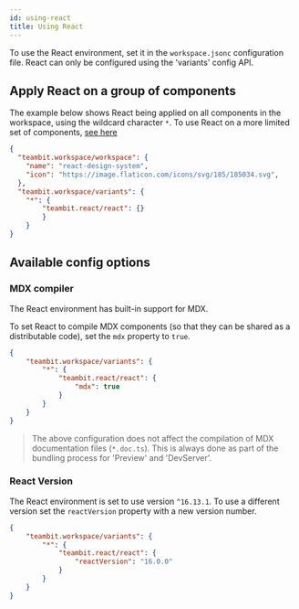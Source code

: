 ```yaml
---
id: using-react
title: Using React
---
```


To use the React environment, set it in the `workspace.jsonc` configuration file. React can only be configured using the 'variants' config API.

## Apply React on a group of components
The example below shows React being applied on all components in the workspace, using the wildcard character `*`. To use React on a more limited set of components, [see here](/docs/workspace/cascading-rules)

```json
{
  "teambit.workspace/workspace": {
    "name": "react-design-system",
    "icon": "https://image.flaticon.com/icons/svg/185/185034.svg",
  },
  "teambit.workspace/variants": {
    "*": {
        "teambit.react/react": {}
        }
    }
}
```
## Available config options
### MDX compiler
The React environment has built-in support for MDX. 

To set React to compile MDX components (so that they can be shared as a distributable code), set the `mdx` property to `true`.

```json
{
    "teambit.workspace/variants": {
        "*": {
            "teambit.react/react": {
                "mdx": true
            }
        }
    }
}
```
 > The above configuration does not affect the compilation of MDX documentation files (`*.doc.ts`). This is always done as part of the bundling process for 'Preview' and 'DevServer'.

 ### React Version

The React environment is set to use version `^16.13.1`. To use a different version set the `reactVersion` property with a new version number.

```json
{
    "teambit.workspace/variants": {
        "*": {
            "teambit.react/react": {
                "reactVersion": "16.0.0"
            }
        }
    }
}
```